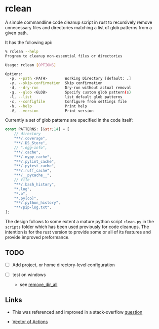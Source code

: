 # rclean

A simple commandline code cleanup script in rust to recursively remove unnecessary files and directories matching a list of glob patterns from a given path.

It has the following api:

```bash
% rclean --help
Program to cleanup non-essential files or directories

Usage: rclean [OPTIONS]

Options:
  -p, --path <PATH>        Working Directory [default: .]
  -y, --skip-confirmation  Skip confirmation
  -d, --dry-run            Dry-run without actual removal
  -g, --glob <GLOB>        Specify custom glob pattern(s)
  -l, --list               list default glob patterns
  -c, --configfile         Configure from settings file
  -h, --help               Print help
  -V, --version            Print version
```

Currently a set of glob patterns are specified in the code itself:

```rust
const PATTERNS: [&str;14] = [
    // directory
    "**/.coverage",
    "**/.DS_Store",
    // ".egg-info",
    "**/.cache",
    "**/.mypy_cache",
    "**/.pylint_cache",
    "**/.pytest_cache",
    "**/.ruff_cache",
    "**/__pycache__",
    // file
    "**/.bash_history",
    "*.log",
    "*.o",
    "*.py[co]",
    "**/.python_history",
    "**/pip-log.txt",
];
```

The design follows to some extent a mature python script `clean.py` in the `scripts` folder which has been used previously for code cleanups. The intention is for the rust version to provide some or all of its features and provide improved preformance.


## TODO

- [ ] Add project, or home directory-level configuration 

- [ ] test on windows
    - see [remove_dir_all](https://crates.io/crates/remove_dir_all)


## Links

- This was referenced and improved in a stack-overflow [question](https://stackoverflow.com/questions/76797185/how-to-write-a-recursive-file-directory-code-cleanup-function-in-rust)

- [Vector of Actions](https://stackoverflow.com/questions/31736656/how-to-implement-a-vector-array-of-functions-in-rust-when-the-functions-co)
